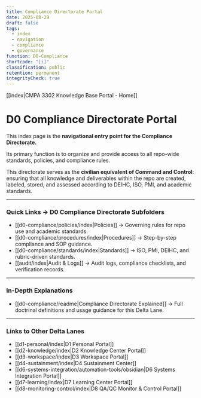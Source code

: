 ```yaml
---
title: Compliance Directorate Portal
date: 2025-08-29
draft: false
tags:
  - index
  - navigation
  - compliance
  - governance
function: D0-Compliance
shortcode: "[i]"
classification: public
retention: permanent
integrityCheck: true
---
```

[[index|CMPA 3302 Knowledge Base Portal - Home]] 
# D0 Compliance Directorate Portal  

This index page is the **navigational entry point for the Compliance
Directorate.** 

Its primary function is to organize and provide access to all
repo-wide standards, policies, and compliance rules.  

This directorate serves as the **civilian equivalent of Command and
Control**: ensuring that all knowledge and deliverables within the repo are
created, labeled, stored, and assessed according to DEIHC, ISO, PMI, and
academic standards.  

---

### Quick Links → D0 Compliance Directorate Subfolders  

- [[d0-compliance/policies/index|Policies]] → Governing rules for repo use and academic
  standards.  
- [[d0-compliance/procedures/index|Procedures]] → Step-by-step compliance and SOP
  guidance.  
- [[d0-compliance/standards/index|Standards]] → ISO, PMI, DEIHC, and rubric-driven
  standards.  
- [[audit/index|Audit & Logs]] → Audit logs, compliance checklists, and
  verification records.  

---
### In-Depth Explanations  

- [[d0-compliance/readme|Compliance Directorate Explained]] → Full doctrinal
  definitions and usage guidance for this Delta Lane.  

---
### Links to Other Delta Lanes  

- [[d1-personal/index|D1 Personal Portal]]  
- [[d2-knowledge/index|D2 Knowledge Center Portal]]
- [[d3-workspace/index|D3 Workspace Portal]] 
- [[d4-sustainment/index|D4 Sustainment Center]]  
- [[d6-systems-integration/automation-tools/obsidian|D6 Systems Integration Portal]]  
- [[d7-learning/index|D7 Learning Center Portal]]  
- [[d8-monitoring-control/index|D8 QA/QC Monitor & Control Portal]]  